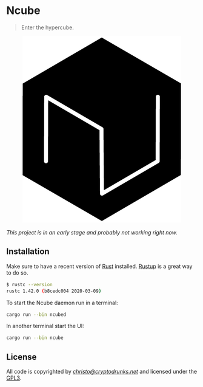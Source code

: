 # Ncube

> Enter the hypercube.

<p align="center">
  <img src="/logo.png" alt="Ncube - Data exploration and verification for human rights">
</p>

*This project is in an early stage and probably not working right now.*

## Installation

Make sure to have a recent version of [Rust](https://www.rust-lang.org/)
installed. [Rustup](https://rustup.rs/) is a great way to do so.

``` sh
$ rustc --version
rustc 1.42.0 (b8cedc004 2020-03-09)
```

To start the Ncube daemon run in a terminal:

``` sh
cargo run --bin ncubed
```

In another terminal start the UI:

``` sh
cargo run --bin ncube
```

## License

All code is copyrighted by *christo@cryptodrunks.net* and licensed under the [GPL3](https://www.gnu.org/licenses/gpl-3.0.html). 
